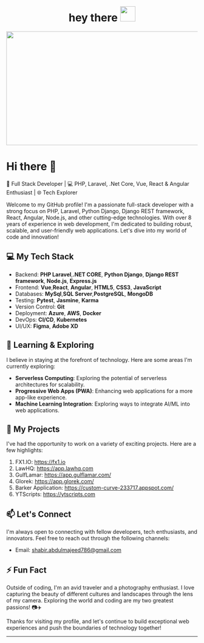 

<p align="center"><img src="https://komarev.com/ghpvc/?username=SHABIR0786&style=flat-square&color=blue" alt=""></p>

<h1 align="center">hey there <img src="https://media.giphy.com/media/hvRJCLFzcasrR4ia7z/giphy.gif" width="40"></h1>

<p align="center"><img src="https://media.giphy.com/media/SWoSkN6DxTszqIKEqv/giphy.gif" width="600" height="300"  /></p>

# Hi there 👋

🚀 Full Stack Developer | 💻 PHP, Laravel, .Net Core, Vue, React & Angular Enthusiast | 🌐 Tech Explorer

Welcome to my GitHub profile! I'm a passionate full-stack developer with a strong focus on PHP, Laravel, Python Django, Django REST framework, React, Angular, Node.js, and other cutting-edge technologies. With over 8 years of experience in web development, I'm dedicated to building robust, scalable, and user-friendly web applications. Let's dive into my world of code and innovation!

## 💻 My Tech Stack

- Backend: **PHP Laravel**,**.NET CORE**, **Python Django**, **Django REST framework**, **Node.js**, **Express.js**
- Frontend: **Vue**,**React**, **Angular**, **HTML5**, **CSS3**, **JavaScript**
- Databases: **MySql**,**SQL Server**,**PostgreSQL**, **MongoDB**
- Testing: **Pytest**, **Jasmine**, **Karma**
- Version Control: **Git**
- Deployment: **Azure**, **AWS**, **Docker**
- DevOps: **CI/CD**, **Kubernetes**
- UI/UX: **Figma**, **Adobe XD**

## 🌱 Learning & Exploring

I believe in staying at the forefront of technology. Here are some areas I'm currently exploring:

- **Serverless Computing**: Exploring the potential of serverless architectures for scalability.
- **Progressive Web Apps (PWA)**: Enhancing web applications for a more app-like experience.
- **Machine Learning Integration**: Exploring ways to integrate AI/ML into web applications.

## 🚀 My Projects

I've had the opportunity to work on a variety of exciting projects. Here are a few highlights:

1. FX1.IO: https://fx1.io
2. LawHQ: https://app.lawhq.com
3. GulfLamar: https://app.gulflamar.com/
4. Glorek: https://app.glorek.com/
5. Barker Application: https://custom-curve-233717.appspot.com/
6. YTScripts: https://ytscripts.com

## 📫 Let's Connect

I'm always open to connecting with fellow developers, tech enthusiasts, and innovators. Feel free to reach out through the following channels:
- Email: shabir.abdulmajeed786@gmail.com

## ⚡ Fun Fact

Outside of coding, I'm an avid traveler and a photography enthusiast. I love capturing the beauty of different cultures and landscapes through the lens of my camera. Exploring the world and coding are my two greatest passions! 📷✈️

Thanks for visiting my profile, and let's continue to build exceptional web experiences and push the boundaries of technology together!

---
